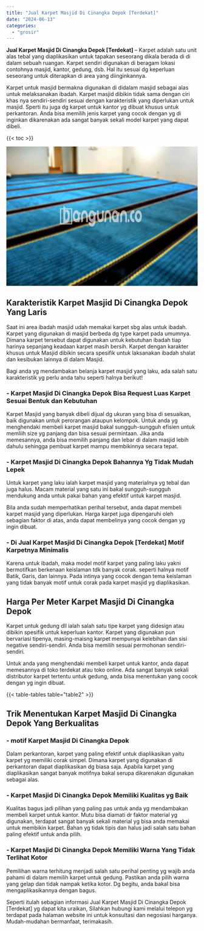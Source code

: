 ```yaml
---
title: "Jual Karpet Masjid Di Cinangka Depok [Terdekat]"
date: "2024-06-13"
categories: 
  - "grosir"
---
```


**Jual Karpet Masjid Di Cinangka Depok \[Terdekat\]** – Karpet adalah satu unit alas tebal yang diaplikasikan untuk tapakan seseorang dikala berada di di dalam sebuah ruangan. Karpet sendiri digunakan di beragam lokasi contohnya masjid, kantor, gedung, dsb. Hal itu sesuai dg keperluan seseorang untuk diterapkan di area yang diinginkannya.

Karpet untuk masjid bermakna digunakan di didalam masjid sebagai alas untuk melaksanakan ibadah. Karpet masjid dibikin tidak sama dengan ciri khas nya sendiri-sendiri sesuai dengan karakteristik yang diperlukan untuk masjid. Sperti itu juga dg karpet untuk kantor yg dibuat khusus untuk perkantoran. Anda bisa memilih jenis karpet yang cocok dengan yg di inginkan dikarenakan ada sangat banyak sekali model karpet yang dapat dibeli.

{{< toc >}}

![Jual Karpet Masjid Di Cinangka Depok [Terdekat]](/images/grosir-karpet-murah-24.png)

## Karakteristik Karpet Masjid Di Cinangka Depok Yang Laris

Saat ini area ibadah masjid udah memakai karpet sbg alas untuk ibadah. Karpet yang digunakan di masjid berbeda dg type karpet pada umumnya. Dimana karpet tersebut dapat digunakan untuk kebutuhan ibadah tiap harinya sepanjang keadaan karpet masih bersih. Karpet dengan karakter khusus untuk Masjid dibikin secara spesifik untuk laksanakan ibadah shalat dan kesibukan lainnya di dalam Masjid.

Bagi anda yg mendambakan belanja karpet masjid yang laku, ada salah satu karakteristik yg perlu anda tahu seperti halnya berikut!

### \- Karpet Masjid Di Cinangka Depok Bisa Request Luas Karpet Sesuai Bentuk dan Kebutuhan

Karpet Masjid yang banyak dibeli dijual dg ukuran yang bisa di sesuaikan, baik digunakan untuk perorangan ataupun kelompok. Untuk anda yg menghendaki membeli karpet masjid bakal sungguh-sungguh efisien untuk memliih size yg panjang dan bisa sesuai permintaan. Jika anda memesannya, anda bisa memilih panjang dan lebar di dalam masjid lebih dahulu sehingga pembuat karpet mampu membikinnya secara tepat.

### \- Karpet Masjid Di Cinangka Depok Bahannya Yg Tidak Mudah Lepek

Untuk karpet yang laku ialah karpet masjid yang materialnya yg tebal dan juga halus. Macam material yang satu ini bakal sungguh-sungguh mendukung anda untuk pakai bahan yang efektif untuk karpet masjid.

Bila anda sudah memperhatikan perihal tersebut, anda dapat membeli karpet masjid yang diperlukan. Harga karpet juga dipengaruhi oleh sebagian faktor di atas, anda dapat membelinya yang cocok dengan yg ingin dibuat.

### \- Di Jual Karpet Masjid Di Cinangka Depok \[Terdekat\] Motif Karpetnya Minimalis

Karena untuk ibadah, maka model motif karpet yang paling laku yakni bermotifkan berkenaan keislaman tdk banyak corak. seperti halnya motif Batik, Garis, dan lainnya. Pada intinya yang cocok dengan tema keislaman yang tidak banyak motif untuk corak pada karpet masjid yg diaplikasikan.

## Harga Per Meter Karpet Masjid Di Cinangka Depok

Karpet untuk gedung dll ialah salah satu tipe karpet yang didesign atau dibikin spesifik untuk keperluan kantor. Karpet yang digunakan pun bervariasi tipenya, masing-maisng karpet mempunyai kelebihan dan sisi negative sendiri-sendiri. Anda bisa memilih sesuai permohonan sendiri-sendiri.

Untuk anda yang menghendaki membeli karpet untuk kantor, anda dapat memesannya di toko terdekat atau toko online. Ada sangat banyak sekali distributor karpet tertentu untuk gedung, anda bisa menentukan yang cocok dengan yg ingin dibuat.

{{< table-tables table="table2" >}}

## Trik Menentukan Karpet Masjid Di Cinangka Depok Yang Berkualitas

### \- motif Karpet Masjid Di Cinangka Depok

Dalam perkantoran, karpet yang paling efektif untuk diaplikasikan yaitu karpet yg memiliki corak simpel. Dimana karpet yang digunakan di perkantoran dapat diaplikasikan dg biasa saja. Apabila karpet yang diaplikasikan sangat banyak motifnya bakal serupa dikarenakan digunakan sebagai alas.

### \- Karpet Masjid Di Cinangka Depok Memiliki Kualitas yg Baik

Kualitas bagus jadi pilihan yang paling pas untuk anda yg mendambakan membeli karpet untuk kantor. Mutu bisa diamati dr faktor material yg digunakan, terdapat sangat banyak sekali material yg bisa anda memakai untuk membikin karpet. Bahan yg tidak tipis dan halus jadi salah satu bahan paling efektif untuk anda pilih.

### \- Karpet Masjid Di Cinangka Depok Memiliki Warna Yang Tidak Terlihat Kotor

Pemilihan warna terhitung menjadi salah satu perihal penting yg wajib anda pahami di dalam memilih karpet untuk gedung. Pastikan anda pilih warna yang gelap dan tidak nampak ketika kotor. Dg begitu, anda bakal bisa mengaplikasikannya dengan bagus.

Seperti itulah sebagian informasi Jual Karpet Masjid Di Cinangka Depok \[Terdekat\] yg dapat kita uraikan, Silahkan hubungi kami melalui telepon yg terdapat pada halaman website ini untuk konsultasi dan negosiasi harganya. Mudah-mudahan bermanfaat, terimakasih.
